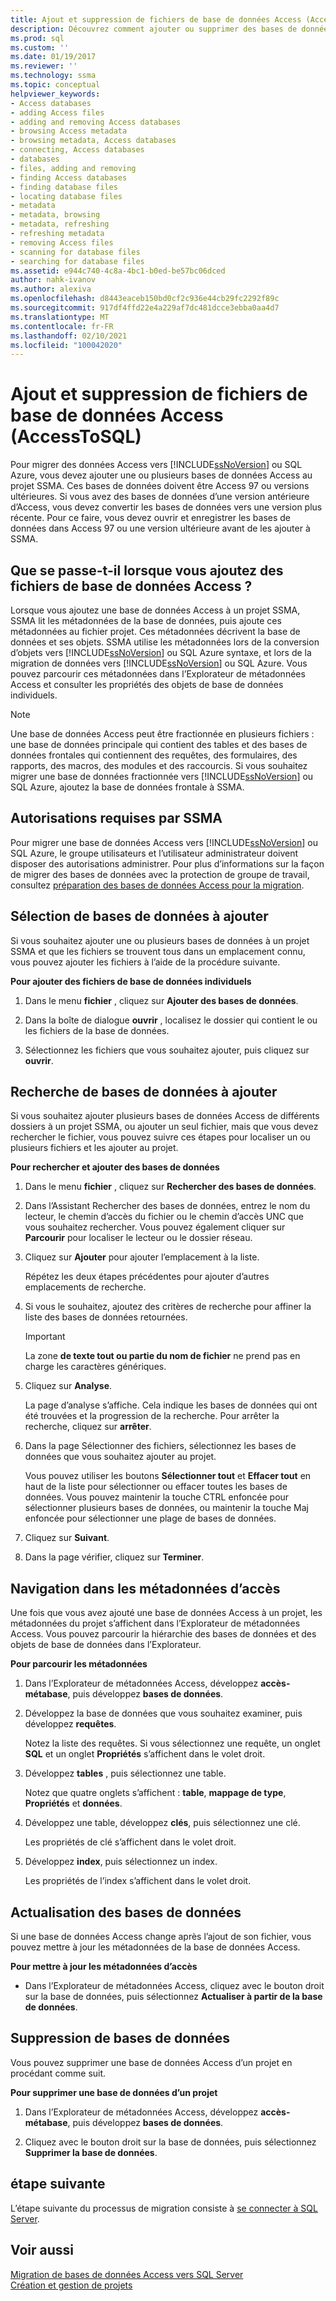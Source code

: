 ```yaml
---
title: Ajout et suppression de fichiers de base de données Access (AccessToSQL) | Microsoft Docs
description: Découvrez comment ajouter ou supprimer des bases de données Access vers ou à partir du projet SSMA pour migrer des données d’accès vers SQL Server ou Azure SQL Database.
ms.prod: sql
ms.custom: ''
ms.date: 01/19/2017
ms.reviewer: ''
ms.technology: ssma
ms.topic: conceptual
helpviewer_keywords:
- Access databases
- adding Access files
- adding and removing Access databases
- browsing Access metadata
- browsing metadata, Access databases
- connecting, Access databases
- databases
- files, adding and removing
- finding Access databases
- finding database files
- locating database files
- metadata
- metadata, browsing
- metadata, refreshing
- refreshing metadata
- removing Access files
- scanning for database files
- searching for database files
ms.assetid: e944c740-4c8a-4bc1-b0ed-be57bc06dced
author: nahk-ivanov
ms.author: alexiva
ms.openlocfilehash: d8443eaceb150bd0cf2c936e44cb29fc2292f89c
ms.sourcegitcommit: 917df4ffd22e4a229af7dc481dcce3ebba0aa4d7
ms.translationtype: MT
ms.contentlocale: fr-FR
ms.lasthandoff: 02/10/2021
ms.locfileid: "100042020"
---
```

# <a name="adding-and-removing-access-database-files-accesstosql"></a>Ajout et suppression de fichiers de base de données Access (AccessToSQL)
Pour migrer des données Access vers [!INCLUDE[ssNoVersion](../../includes/ssnoversion-md.md)] ou SQL Azure, vous devez ajouter une ou plusieurs bases de données Access au projet SSMA. Ces bases de données doivent être Access 97 ou versions ultérieures. Si vous avez des bases de données d’une version antérieure d’Access, vous devez convertir les bases de données vers une version plus récente. Pour ce faire, vous devez ouvrir et enregistrer les bases de données dans Access 97 ou une version ultérieure avant de les ajouter à SSMA.  
  
## <a name="what-happens-when-you-add-access-database-files"></a>Que se passe-t-il lorsque vous ajoutez des fichiers de base de données Access ?  
Lorsque vous ajoutez une base de données Access à un projet SSMA, SSMA lit les métadonnées de la base de données, puis ajoute ces métadonnées au fichier projet. Ces métadonnées décrivent la base de données et ses objets. SSMA utilise les métadonnées lors de la conversion d’objets vers [!INCLUDE[ssNoVersion](../../includes/ssnoversion-md.md)] ou SQL Azure syntaxe, et lors de la migration de données vers [!INCLUDE[ssNoVersion](../../includes/ssnoversion-md.md)] ou SQL Azure. Vous pouvez parcourir ces métadonnées dans l’Explorateur de métadonnées Access et consulter les propriétés des objets de base de données individuels.  
  
> [!NOTE]  
> Une base de données Access peut être fractionnée en plusieurs fichiers : une base de données principale qui contient des tables et des bases de données frontales qui contiennent des requêtes, des formulaires, des rapports, des macros, des modules et des raccourcis. Si vous souhaitez migrer une base de données fractionnée vers [!INCLUDE[ssNoVersion](../../includes/ssnoversion-md.md)] ou SQL Azure, ajoutez la base de données frontale à SSMA.  
  
## <a name="permissions-that-are-required-by-ssma"></a>Autorisations requises par SSMA  
Pour migrer une base de données Access vers [!INCLUDE[ssNoVersion](../../includes/ssnoversion-md.md)] ou SQL Azure, le groupe utilisateurs et l’utilisateur administrateur doivent disposer des autorisations administrer. Pour plus d’informations sur la façon de migrer des bases de données avec la protection de groupe de travail, consultez [préparation des bases de données Access pour la migration](preparing-access-databases-for-migration-accesstosql.md).  
  
## <a name="selecting-databases-to-add"></a>Sélection de bases de données à ajouter  
Si vous souhaitez ajouter une ou plusieurs bases de données à un projet SSMA et que les fichiers se trouvent tous dans un emplacement connu, vous pouvez ajouter les fichiers à l’aide de la procédure suivante.  
  
**Pour ajouter des fichiers de base de données individuels**  
  
1.  Dans le menu **fichier** , cliquez sur **Ajouter des bases de données**.  
  
2.  Dans la boîte de dialogue **ouvrir** , localisez le dossier qui contient le ou les fichiers de la base de données.  
  
3.  Sélectionnez les fichiers que vous souhaitez ajouter, puis cliquez sur **ouvrir**.  
  
## <a name="finding-databases-to-add"></a>Recherche de bases de données à ajouter  
Si vous souhaitez ajouter plusieurs bases de données Access de différents dossiers à un projet SSMA, ou ajouter un seul fichier, mais que vous devez rechercher le fichier, vous pouvez suivre ces étapes pour localiser un ou plusieurs fichiers et les ajouter au projet.  
  
**Pour rechercher et ajouter des bases de données**  
  
1.  Dans le menu **fichier** , cliquez sur **Rechercher des bases de données**.  
  
2.  Dans l’Assistant Rechercher des bases de données, entrez le nom du lecteur, le chemin d’accès du fichier ou le chemin d’accès UNC que vous souhaitez rechercher. Vous pouvez également cliquer sur **Parcourir** pour localiser le lecteur ou le dossier réseau.  
  
3.  Cliquez sur **Ajouter** pour ajouter l’emplacement à la liste.  
  
    Répétez les deux étapes précédentes pour ajouter d’autres emplacements de recherche.  
  
4.  Si vous le souhaitez, ajoutez des critères de recherche pour affiner la liste des bases de données retournées.  
  
    > [!IMPORTANT]  
    > La zone **de texte tout ou partie du nom de fichier** ne prend pas en charge les caractères génériques.  
  
5.  Cliquez sur **Analyse**.  
  
    La page d’analyse s’affiche. Cela indique les bases de données qui ont été trouvées et la progression de la recherche. Pour arrêter la recherche, cliquez sur **arrêter**.  
  
6.  Dans la page Sélectionner des fichiers, sélectionnez les bases de données que vous souhaitez ajouter au projet.  
  
    Vous pouvez utiliser les boutons **Sélectionner tout** et **Effacer tout** en haut de la liste pour sélectionner ou effacer toutes les bases de données. Vous pouvez maintenir la touche CTRL enfoncée pour sélectionner plusieurs bases de données, ou maintenir la touche Maj enfoncée pour sélectionner une plage de bases de données.  
  
7.  Cliquez sur **Suivant**.  
  
8.  Dans la page vérifier, cliquez sur **Terminer**.  
  
## <a name="browsing-access-metadata"></a>Navigation dans les métadonnées d’accès  
Une fois que vous avez ajouté une base de données Access à un projet, les métadonnées du projet s’affichent dans l’Explorateur de métadonnées Access. Vous pouvez parcourir la hiérarchie des bases de données et des objets de base de données dans l’Explorateur.  
  
**Pour parcourir les métadonnées**  
  
1.  Dans l’Explorateur de métadonnées Access, développez **accès-métabase**, puis développez **bases de données**.  
  
2.  Développez la base de données que vous souhaitez examiner, puis développez **requêtes**.  
  
    Notez la liste des requêtes. Si vous sélectionnez une requête, un onglet **SQL** et un onglet **Propriétés** s’affichent dans le volet droit.  
  
3.  Développez **tables** , puis sélectionnez une table.  
  
    Notez que quatre onglets s’affichent : **table**, **mappage de type**, **Propriétés** et **données**.  
  
4.  Développez une table, développez **clés**, puis sélectionnez une clé.  
  
    Les propriétés de clé s’affichent dans le volet droit.  
  
5.  Développez **index**, puis sélectionnez un index.  
  
    Les propriétés de l’index s’affichent dans le volet droit.  
  
## <a name="refreshing-databases"></a>Actualisation des bases de données  
Si une base de données Access change après l’ajout de son fichier, vous pouvez mettre à jour les métadonnées de la base de données Access.  
  
**Pour mettre à jour les métadonnées d’accès**  
  
-   Dans l’Explorateur de métadonnées Access, cliquez avec le bouton droit sur la base de données, puis sélectionnez **Actualiser à partir de la base de données**.  
  
## <a name="removing-databases"></a>Suppression de bases de données  
Vous pouvez supprimer une base de données Access d’un projet en procédant comme suit.  
  
**Pour supprimer une base de données d’un projet**  
  
1.  Dans l’Explorateur de métadonnées Access, développez **accès-métabase**, puis développez **bases de données**.  
  
2.  Cliquez avec le bouton droit sur la base de données, puis sélectionnez **Supprimer la base de données**.  
  
## <a name="next-step"></a>étape suivante  
L’étape suivante du processus de migration consiste à [se connecter à SQL Server](../sybase/connecting-to-sql-server-sybasetosql.md).  
  
## <a name="see-also"></a>Voir aussi  
[Migration de bases de données Access vers SQL Server](migrating-access-databases-to-sql-server-azure-sql-db-accesstosql.md)  
[Création et gestion de projets](creating-and-managing-projects-accesstosql.md)  
